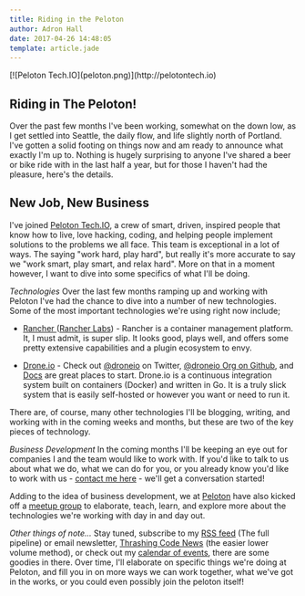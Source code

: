 ```yaml
---
title: Riding in the Peloton
author: Adron Hall
date: 2017-04-26 14:48:05
template: article.jade
---
```


<div class="image float-right">
    [![Peloton Tech.IO](peloton.png)](http://pelotontech.io)
</div>

## Riding in The Peloton!

Over the past few months I've been working, somewhat on the down low, as I get settled into Seattle, the daily flow, and life slightly north of Portland. I've gotten a solid footing on things now and am ready to announce what exactly I'm up to. Nothing is hugely surprising to anyone I've shared a beer or bike ride with in the last half a year, but for those I haven't had the pleasure, here's the details.

## New Job, New Business

I've joined [Peloton Tech.IO](http://www.pelotontech.io/), a crew of smart, driven, inspired people that know how to live, love hacking, coding, and helping people implement solutions to the problems we all face. This team is exceptional in a lot of ways. The saying "work hard, play hard", but really it's more accurate to say we "work smart, play smart, and relax hard". More on that in a moment however, I want to dive into some specifics of what I'll be doing.

<span class="more"></span>

*Technologies* Over the last few months ramping up and working with Peloton I've had the chance to dive into a number of new technologies. Some of the most important technologies we're using right now include;

* [Rancher ](http://rancher.com/rancher/)([Rancher Labs](http://rancher.com/)) - Rancher is a container management platform. It, I must admit, is super slip. It looks good, plays well, and offers some pretty extensive capabilities and a plugin ecosystem to envy.

* [Drone.io](https://github.com/drone/drone) - Check out [@droneio](https://twitter.com/droneio) on Twitter, [@droneio Org on Github](https://github.com/drone), and [Docs](http://readme.drone.io/) are great places to start. Drone.io is a continuous integration system built on containers (Docker) and written in Go. It is a truly slick system that is easily self-hosted or however you want or need to run it.

There are, of course, many other technologies I'll be blogging, writing, and working with in the coming weeks and months, but these are two of the key pieces of technology.

*Business Development* In the coming months I'll be keeping an eye out for companies I and the team would like to work with. If you'd like to talk to us about what we do, what we can do for you, or you already know you'd like to work with us - [contact me here](http://blog.adron.me/docs/contact/) - we'll get a conversation started!

Adding to the idea of business development, we at [Peloton](http://www.pelotontech.io/) have also kicked off a [meetup group](https://www.meetup.com/Peloton-Technology-Share-Out/) to elaborate, teach, learn, and explore more about the technologies we're working with day in and day out.

*Other things of note...* Stay tuned, subscribe to my [RSS feed](http://blog.adron.me/feed.xml) (The full pipeline) or email newsletter, [Thrashing Code News](http://blog.adron.me/docs/thrashing-code-news/) (the easier lower volume method), or check out my [calendar of events](http://blog.adron.me/docs/Speaking-Presentations-Workshops/), there are some goodies in there. Over time, I'll elaborate on specific things we're doing at Peloton, and fill you in on more ways we can work together, what we've got in the works, or you could even possibly join the peloton itself!
